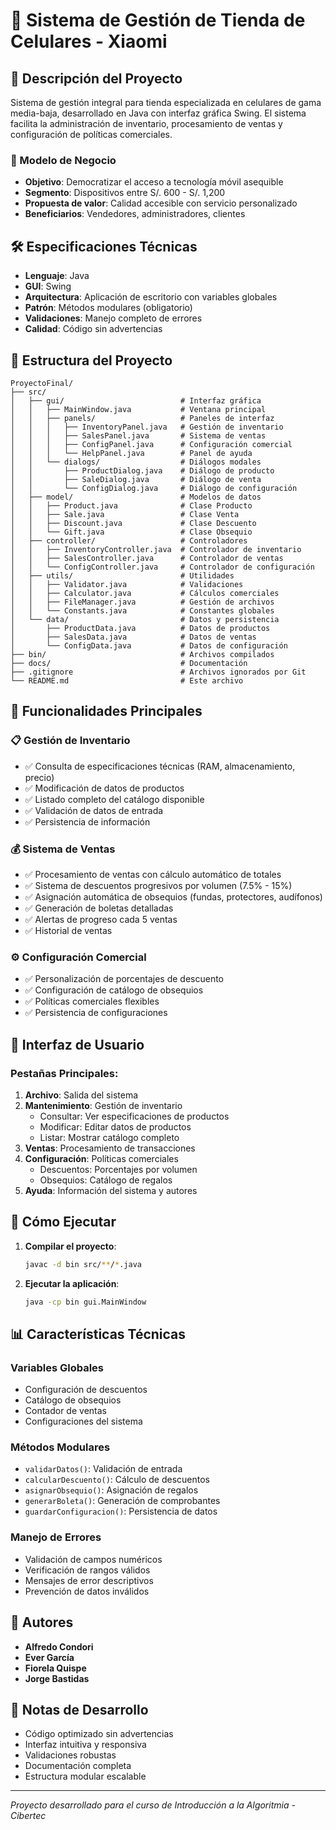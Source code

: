 # 📱 Sistema de Gestión de Tienda de Celulares - Xiaomi

## 🎯 Descripción del Proyecto

Sistema de gestión integral para tienda especializada en celulares de gama media-baja, desarrollado en Java con interfaz gráfica Swing. El sistema facilita la administración de inventario, procesamiento de ventas y configuración de políticas comerciales.

### 🏪 Modelo de Negocio
- **Objetivo**: Democratizar el acceso a tecnología móvil asequible
- **Segmento**: Dispositivos entre S/. 600 - S/. 1,200
- **Propuesta de valor**: Calidad accesible con servicio personalizado
- **Beneficiarios**: Vendedores, administradores, clientes

## 🛠️ Especificaciones Técnicas

- **Lenguaje**: Java
- **GUI**: Swing
- **Arquitectura**: Aplicación de escritorio con variables globales
- **Patrón**: Métodos modulares (obligatorio)
- **Validaciones**: Manejo completo de errores
- **Calidad**: Código sin advertencias

## 📁 Estructura del Proyecto

```
ProyectoFinal/
├── src/
│   ├── gui/                          # Interfaz gráfica
│   │   ├── MainWindow.java           # Ventana principal
│   │   ├── panels/                   # Paneles de interfaz
│   │   │   ├── InventoryPanel.java   # Gestión de inventario
│   │   │   ├── SalesPanel.java       # Sistema de ventas
│   │   │   ├── ConfigPanel.java      # Configuración comercial
│   │   │   └── HelpPanel.java        # Panel de ayuda
│   │   └── dialogs/                  # Diálogos modales
│   │       ├── ProductDialog.java    # Diálogo de producto
│   │       ├── SaleDialog.java       # Diálogo de venta
│   │       └── ConfigDialog.java     # Diálogo de configuración
│   ├── model/                        # Modelos de datos
│   │   ├── Product.java              # Clase Producto
│   │   ├── Sale.java                 # Clase Venta
│   │   ├── Discount.java             # Clase Descuento
│   │   └── Gift.java                 # Clase Obsequio
│   ├── controller/                   # Controladores
│   │   ├── InventoryController.java  # Controlador de inventario
│   │   ├── SalesController.java      # Controlador de ventas
│   │   └── ConfigController.java     # Controlador de configuración
│   ├── utils/                        # Utilidades
│   │   ├── Validator.java            # Validaciones
│   │   ├── Calculator.java           # Cálculos comerciales
│   │   ├── FileManager.java          # Gestión de archivos
│   │   └── Constants.java            # Constantes globales
│   └── data/                         # Datos y persistencia
│       ├── ProductData.java          # Datos de productos
│       ├── SalesData.java            # Datos de ventas
│       └── ConfigData.java           # Datos de configuración
├── bin/                              # Archivos compilados
├── docs/                             # Documentación
├── .gitignore                        # Archivos ignorados por Git
└── README.md                         # Este archivo
```

## 🔧 Funcionalidades Principales

### 📋 Gestión de Inventario
- ✅ Consulta de especificaciones técnicas (RAM, almacenamiento, precio)
- ✅ Modificación de datos de productos
- ✅ Listado completo del catálogo disponible
- ✅ Validación de datos de entrada
- ✅ Persistencia de información

### 💰 Sistema de Ventas
- ✅ Procesamiento de ventas con cálculo automático de totales
- ✅ Sistema de descuentos progresivos por volumen (7.5% - 15%)
- ✅ Asignación automática de obsequios (fundas, protectores, audífonos)
- ✅ Generación de boletas detalladas
- ✅ Alertas de progreso cada 5 ventas
- ✅ Historial de ventas

### ⚙️ Configuración Comercial
- ✅ Personalización de porcentajes de descuento
- ✅ Configuración de catálogo de obsequios
- ✅ Políticas comerciales flexibles
- ✅ Persistencia de configuraciones

## 🎨 Interfaz de Usuario

### Pestañas Principales:
1. **Archivo**: Salida del sistema
2. **Mantenimiento**: Gestión de inventario
   - Consultar: Ver especificaciones de productos
   - Modificar: Editar datos de productos
   - Listar: Mostrar catálogo completo
3. **Ventas**: Procesamiento de transacciones
4. **Configuración**: Políticas comerciales
   - Descuentos: Porcentajes por volumen
   - Obsequios: Catálogo de regalos
5. **Ayuda**: Información del sistema y autores

## 🚀 Cómo Ejecutar

1. **Compilar el proyecto**:
   ```bash
   javac -d bin src/**/*.java
   ```

2. **Ejecutar la aplicación**:
   ```bash
   java -cp bin gui.MainWindow
   ```

## 📊 Características Técnicas

### Variables Globales
- Configuración de descuentos
- Catálogo de obsequios
- Contador de ventas
- Configuraciones del sistema

### Métodos Modulares
- `validarDatos()`: Validación de entrada
- `calcularDescuento()`: Cálculo de descuentos
- `asignarObsequio()`: Asignación de regalos
- `generarBoleta()`: Generación de comprobantes
- `guardarConfiguracion()`: Persistencia de datos

### Manejo de Errores
- Validación de campos numéricos
- Verificación de rangos válidos
- Mensajes de error descriptivos
- Prevención de datos inválidos

## 👥 Autores

- **Alfredo Condori**
- **Ever García**
- **Fiorela Quispe**
- **Jorge Bastidas**

## 📝 Notas de Desarrollo

- Código optimizado sin advertencias
- Interfaz intuitiva y responsiva
- Validaciones robustas
- Documentación completa
- Estructura modular escalable

---

*Proyecto desarrollado para el curso de Introducción a la Algoritmia - Cibertec*
